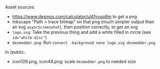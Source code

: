 Asset sources:

- https://www.desmos.com/calculator/ul4fvvup6m to get a png
- Inkscape "Path > trace bitmap" on that png (much simpler output than an svg `asyncScreenshot`), then position correctly, to get an svg
- `logo.svg`: Take the previous thing and add a white filled in circle (see `id="white-disc"`)
- `desmodder.png`: Run `convert -background none logo.svg desmodder.png`

In /public:

- icon128.png, icon48.png: scale `desmodder.png` to needed size
